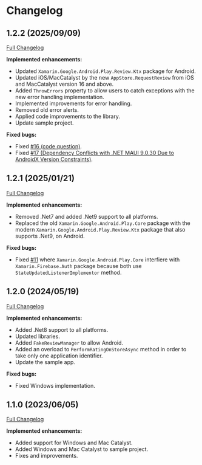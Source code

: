 # Changelog

## 1.2.2 (2025/09/09)
[Full Changelog](https://github.com/FabriBertani/Plugin.Maui.AppRating/compare/v1.2.1...v1.2.2)

**Implemented enhancements:**
- Updated `Xamarin.Google.Android.Play.Review.Ktx` package for Android.
- Updated iOS/MacCatalyst by the new `AppStore.RequestReview` from iOS and MacCatalyst version 16 and above.
- Added `ThrowErrors` property to allow users to catch exceptions with the new error handling implementation.
- Implemented improvements for error handling.
- Removed old error alerts.
- Applied code improvements to the library.
- Update sample project.

**Fixed bugs:**
- Fixed [#16 (code question)](https://github.com/FabriBertani/Plugin.Maui.AppRating/issues/16).
- Fixed [#17 (Dependency Conflicts with .NET MAUI 9.0.30 Due to AndroidX Version Constraints)](https://github.com/FabriBertani/Plugin.Maui.AppRating/issues/17).

## 1.2.1 (2025/01/21)
[Full Changelog](https://github.com/FabriBertani/Plugin.Maui.AppRating/compare/v1.2.0...v1.2.1)

**Implemented enhancements:**
- Removed .Net7 and added .Net9 support to all platforms.
- Replaced the old `Xamarin.Google.Android.Play.Core` package with the modern `Xamarin.Google.Android.Play.Review.Ktx` package that also supports .Net9, on Android.

**Fixed bugs:**
- Fixed [#11](https://github.com/FabriBertani/Plugin.Maui.AppRating/issues/11) where `Xamarin.Google.Android.Play.Core` interfiere with `Xamarin.Firebase.Auth` package because both use `StateUpdatedListenerImplementor` method.

## 1.2.0 (2024/05/19)
[Full Changelog](https://github.com/FabriBertani/Plugin.Maui.AppRating/compare/v1.1.0...v1.2.0)

**Implemented enhancements:**
- Added .Net8 support to all platforms.
- Updated libraries.
- Added `FakeReviewManager` to allow Android.
- Added an overload to `PerformRatingOnStoreAsync` method in order to take only one application identifier.
- Update the sample app.

**Fixed bugs:**
- Fixed Windows implementation.

## 1.1.0 (2023/06/05)
[Full Changelog](https://github.com/FabriBertani/Plugin.Maui.AppRating/compare/v1.0.0...v1.1.0)

**Implemented enhancements:**
- Added support for Windows and Mac Catalyst.
- Added Windows and Mac Catalyst to sample project.
- Fixes and improvements.

